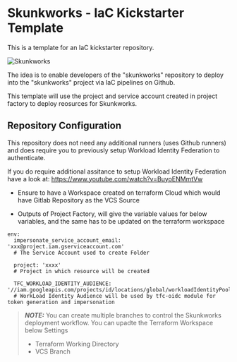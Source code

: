 
# Skunkworks - IaC Kickstarter Template

This is a template for an IaC kickstarter repository.

![Skunkworks](https://user-images.githubusercontent.com/94000358/169810982-36f01de2-e5e5-4ecd-b98e-3cf5a6aa9f81.png)

The idea is to enable developers of the "skunkworks" repository to deploy into the "skunkworks" project via IaC pipelines on Github. 

This template will use the project and service account created in project factory to deploy reosurces for Skunkworks.

## Repository Configuration
This repository does not need any additional runners (uses Github runners) and does require you to previously setup Workload Identity Federation to authenticate.

If you do require additional assitance to setup Workload Identity Federation have a look at: https://www.youtube.com/watch?v=BuyoENMmtVw


- Ensure to have a Workspace created on terraform Cloud which would have Gitlab Repository as the VCS Source

- Outputs of Project Factory, will give the variable values for below variables, and the same has to be updated on the terraform workspace

```
env:
  impersonate_service_account_email: 'xxx@project.iam.gserviceaccount.com'
  # The Service Account used to create Folder

  project: 'xxxx'
  # Project in which resource will be created

  TFC_WORKLOAD_IDENTITY_AUDIENCE: '//iam.googleapis.com/projects/id/locations/global/workloadIdentityPools/<poolname>/providers/<providername>'
  # WorkLoad Identity Audience will be used by tfc-oidc module for token generation and impersonation 
```


> **_NOTE:_** You can create multiple branches to control the Skunkworks deployment workflow. You can upadte the Terraform Workspace below Settings
>  - Terraform Working Directory
>  - VCS Branch 